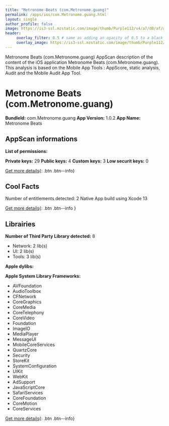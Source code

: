 ```yaml
---
title: "Metronome Beats (com.Metronome.guang)"
permalink: /apps/ios/com.Metronome.guang.html
layout: single
author_profile: false
image: https://is3-ssl.mzstatic.com/image/thumb/Purple112/v4/a7/d0/af/a7d0af49-7a91-2987-e97a-0cc3d8880baf/AppIcon-1x_U007emarketing-0-7-0-85-220.png/512x512bb.jpg
header: 
     overlay_filter: 0.5 # same as adding an opacity of 0.5 to a black background
     overlay_image: https://is3-ssl.mzstatic.com/image/thumb/Purple112/v4/a7/d0/af/a7d0af49-7a91-2987-e97a-0cc3d8880baf/AppIcon-1x_U007emarketing-0-7-0-85-220.png/512x512bb.jpg
---
```

Metronome Beats (com.Metronome.guang) AppScan description of the content of the iOS application Metronome Beats (com.Metronome.guang). This analysis is based on the Mobile App Tools : AppScore, static analysis, Audit and the Mobile Audit App Tool.

# Metronome Beats (com.Metronome.guang)

**BundleId:** com.Metronome.guang
**App Version:** 1.0.2
**App Name:** Metronome Beats


## AppScan informations 

**List of permissions:** 
  
  
**Private keys:** 29
**Public keys:** 4
**Custom keys:** 3
**Low securit keys:** 0
  
[Get more details](/pricing.html){: .btn .btn--info}

## Cool Facts

Number of entitlements detected: 2
Native App
build using Xcode 13
  
[Get more details](/pricing.html){: .btn .btn--info }

## Librairies 
**Number of Third Party Library detected:** 8
- Network: 2 lib(s)
- UI: 2 lib(s)
- Tools: 3 lib(s)


**Apple dylibs:**


**Apple System Library Frameworks:**
- AVFoundation
- AudioToolbox
- CFNetwork
- CoreGraphics
- CoreMedia
- CoreTelephony
- CoreVideo
- Foundation
- ImageIO
- MediaPlayer
- MessageUI
- MobileCoreServices
- QuartzCore
- Security
- StoreKit
- SystemConfiguration
- UIKit
- WebKit
- AdSupport
- JavaScriptCore
- SafariServices
- CoreFoundation
- CoreMotion
- CoreServices


  
[Get more details](/pricing.html){: .btn .btn--info}

